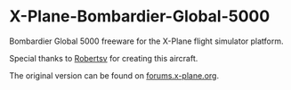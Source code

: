 # X-Plane-Bombardier-Global-5000
Bombardier Global 5000 freeware for the X-Plane flight simulator platform.

Special thanks to [Robertsv](https://forums.x-plane.org/index.php?/profile/422849-robertsv/) for creating this aircraft.

The original version can be found on [forums.x-plane.org](https://forums.x-plane.org/index.php?/files/file/79970-bombardier-global-5000/).
